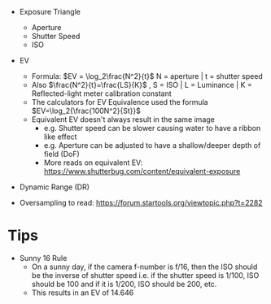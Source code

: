 - Exposure Triangle
	- Aperture
	- Shutter Speed
	- ISO
- EV
	- Formula: $EV = \log_2\frac{N^2}{t}$ N = aperture | t = shutter speed 
	- Also $\frac{N^2}{t}=\frac{LS}{K}$ , S = ISO | L = Luminance | K = Reflected-light meter calibration constant
	- The calculators for EV Equivalence used the formula $EV=\log_2{\frac{100N^2}{St}}$ 
	- Equivalent EV doesn't always result in the same image
		- e.g. Shutter speed can be slower causing water to have a ribbon like effect
		- e.g. Aperture can be adjusted to have a shallow/deeper depth of field (DoF)
		- More reads on equivalent EV: https://www.shutterbug.com/content/equivalent-exposure
- Dynamic Range (DR)


- Oversampling to read: https://forum.startools.org/viewtopic.php?t=2282

# Tips
- Sunny 16 Rule
	- On a sunny day, if the camera f-number is f/16, then the ISO should be the inverse of shutter speed i.e. if the shutter speed is 1/100, ISO should be 100 and if it is 1/200, ISO should be 200, etc.
	- This results in an EV of 14.646